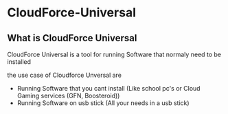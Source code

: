 # CloudForce-Universal
## What is CloudForce Universal
CloudForce Universal is a tool for running Software that normaly need to be installed

the use case of Cloudforce Unversal are
- Running Software that you cant install (Like school pc's or Cloud Gaming services (GFN, Boosteroid))
- Running Software on usb stick (All your needs in a usb stick)


